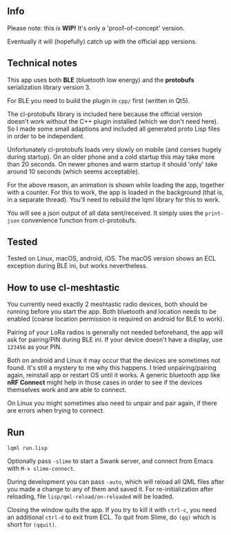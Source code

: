 
Info
----

Please note: this is **WIP!** It's only a 'proof-of-concept' version.

Eventually it will (hopefully) catch up with the official app versions.
 


Technical notes
---------------

This app uses both **BLE** (bluetooth low energy) and the **protobufs**
serialization library version 3.

For BLE you need to build the plugin in `cpp/` first (written in Qt5).

The cl-protobufs library is included here because the official version doesn't
work without the C++ plugin installed (which we don't need here). So I made
some small adaptions and included all generated proto Lisp files in order to be
independent.

Unfortunately cl-protobufs loads very slowly on mobile (and conses hugely
during startup). On an older phone and a cold startup this may take more than
20 seconds. On newer phones and warm startup it should 'only' take around 10
seconds (which seems acceptable).

For the above reason, an animation is shown while loading the app, together
with a counter. For this to work, the app is loaded in the background (that is,
in a separate thread). You'll need to rebuild the lqml library for this to
work.

You will see a json output of all data sent/received. It simply uses the
`print-json` convenience function from cl-protobufs.



Tested
------

Tested on Linux, macOS, android, iOS. The macOS version shows an ECL exception
during BLE ini, but works nevertheless.



How to use cl-meshtastic
------------------------

You currently need exactly 2 meshtastic radio devices, both should be running
before you start the app. Both bluetooth and location needs to be enabled
(coarse location permission is required on android for BLE to work).

Pairing of your LoRa radios is generally not needed beforehand, the app will
ask for pairing/PIN during BLE ini. If your device doesn't have a display, use
`123456` as your PIN.

Both on android and Linux it may occur that the devices are sometimes not
found. It's still a mystery to me why this happens. I tried unpairing/pairing
again, reinstall app or restart OS until it works. A generic bluetooth app like
**nRF Connect** might help in those cases in order to see if the devices
themselves work and are able to connect.

On Linux you might sometimes also need to unpair and pair again, if there are
errors when trying to connect.



Run
---
```
lqml run.lisp
```
Optionally pass `-slime` to start a Swank server, and connect from Emacs with
`M-x slime-connect`.

During development you can pass `-auto`, which will reload all QML files after
you made a change to any of them and saved it. For re-initialization after
reloading, file `lisp/qml-reload/on-reloaded` will be loaded.

Closing the window quits the app. If you try to kill it with `ctrl-c`, you need
an additional `ctrl-d` to exit from ECL. To quit from Slime, do `(qq)` which is
short for `(qquit)`.

